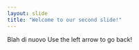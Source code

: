 ```yaml
---
layout: slide
title: "Welcome to our second slide!"
---
```

Blah di nuovo
Use the left arrow to go back!
